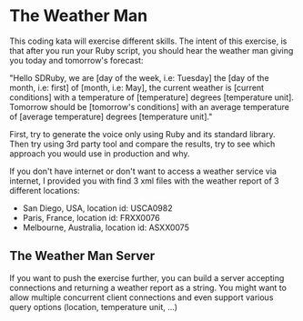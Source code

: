 # The Weather Man

This coding kata will exercise different skills.
The intent of this exercise, is that after you run your Ruby script, you should hear the weather man giving you today and tomorrow's forecast:

"Hello SDRuby, we are [day of the week, i.e: Tuesday] the [day of the month, i.e: first] of [month, i.e: May], the current weather is [current conditions] with a temperature of [temperature] degrees [temperature unit].
Tomorrow should be [tomorrow's conditions] with an average temperature of [average temperature] degrees [temperature unit]."

First, try to generate the voice only using Ruby and its standard library. Then try using 3rd party tool and compare the results, try to see which approach you would use in production and why.

If you don't have internet or don't want to access a weather service via internet, I provided you with find 3 xml files with the weather report of 3 different locations:

* San Diego,  USA,       location id: USCA0982
* Paris,      France,    location id: FRXX0076
* Melbourne,  Australia, location id: ASXX0075


## The Weather Man Server

If you want to push the exercise further, you can build a server accepting connections and returning a weather report as a string.
You might want to allow multiple concurrent client connections and even support various query options (location, temperature unit, ...)